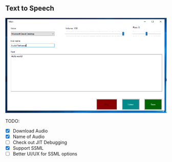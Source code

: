 ## Text to Speech
 
![Application image](./Images/application.png?raw=true)

TODO:
- [x] Download Audio
- [x] Name of Audio
- [ ] Check out JIT Debugging
- [x] Support SSML
- [ ] Better UI/UX for SSML options
